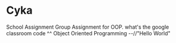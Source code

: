 # Cyka
School Assignment
Group Assignment for OOP. what's the google classroom code ^^
Object Oriented Programming --//"Hello World"
